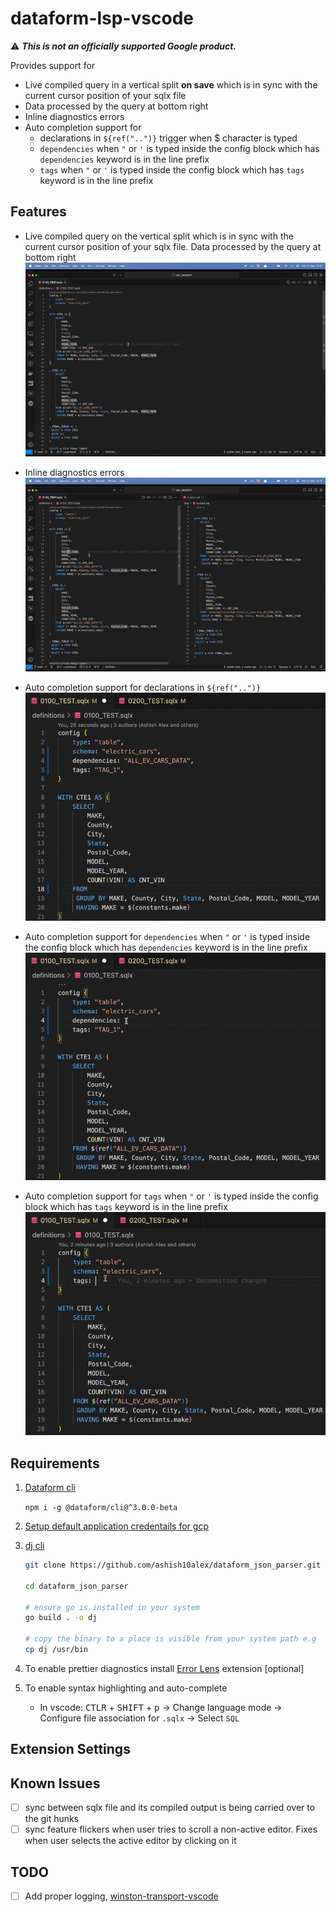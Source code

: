 # dataform-lsp-vscode

⚠️ ***This is not an officially supported Google product.***


Provides support for

* Live compiled query in a vertical split **on save** which is in sync with the current cursor position of your sqlx file
* Data processed by the query at bottom right
* Inline diagnostics errors
* Auto completion support for
    * declarations in `${ref("..")}` trigger when <kdb>$<kdb> character is typed
    * `dependencies` when `"` or `'` is typed inside the config block which has `dependencies` keyword is in the line prefix
    * `tags` when `"` or `'` is typed inside the config block which has `tags` keyword is in the line prefix

## Features

* Live compiled query on the vertical split which is in sync with the current cursor position of your sqlx file. Data processed by the query at bottom right
![compilation](media/images/compilation.gif)

* Inline diagnostics errors
![diagnostics](media/images/diagnostics.gif)

* Auto completion support for declarations in `${ref("..")}`
![auto-completion](media/images/sources_autocompletion.gif)

* Auto completion support for `dependencies` when `"` or `'` is typed inside the config block which has `dependencies` keyword is in the line prefix
![auto-completion](media/images/dependencies_autocompletion.gif)

* Auto completion support for `tags` when `"` or `'` is typed inside the config block which has `tags` keyword is in the line prefix
![auto-completion](media/images/tags_autocompletion.gif)


## Requirements

1. [Dataform cli](https://cloud.google.com/dataform/docs/use-dataform-cli)

   `npm i -g @dataform/cli@^3.0.0-beta`

2. [Setup default application credentails for gcp](https://cloud.google.com/docs/authentication/provide-credentials-adc)

3. [dj cli](https://github.com/ashish10alex/dataform_json_parser)

   ```bash
   git clone https://github.com/ashish10alex/dataform_json_parser.git

   cd dataform_json_parser

   # ensure go is installed in your system
   go build . -o dj

   # copy the binary to a place is visible from your system path e.g
   cp dj /usr/bin
   ```

4. To enable prettier diagnostics install [Error Lens](https://marketplace.visualstudio.com/items?itemName=usernamehw.errorlens) extension [optional]

5. To enable syntax highlighting and auto-complete
   * In vscode: <kbd>CTLR</kbd> + <kbd>SHIFT</kbd> + <kbd>p</kbd> -> Change language mode -> Configure file association for `.sqlx` -> Select `SQL`

## Extension Settings


## Known Issues

- [ ] sync between sqlx file and its compiled output is being carried over to the git hunks
- [ ] sync feature flickers when user tries to scroll a non-active editor. Fixes when user selects the active editor by clicking on it

## TODO

- [ ] Add proper logging, [winston-transport-vscode](https://github.com/loderunner/winston-transport-vscode)


